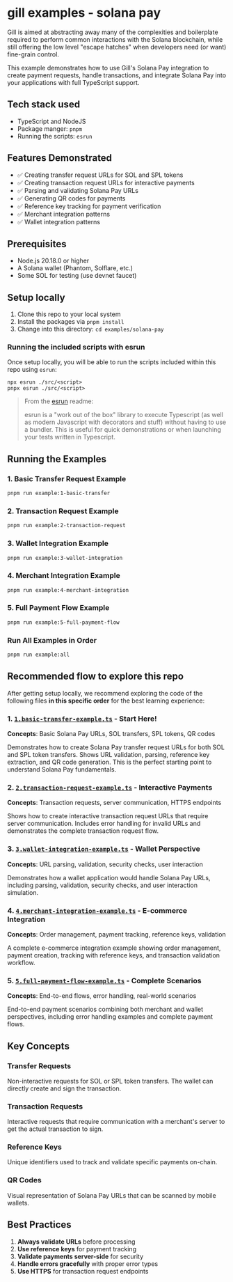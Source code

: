 # gill examples - solana pay

Gill is aimed at abstracting away many of the complexities and boilerplate
required to perform common interactions with the Solana blockchain, while still
offering the low level "escape hatches" when developers need (or want)
fine-grain control.

This example demonstrates how to use Gill's Solana Pay integration to create payment requests, handle transactions, and integrate Solana Pay into your applications with full TypeScript support.

## Tech stack used

- TypeScript and NodeJS
- Package manger: `pnpm`
- Running the scripts: `esrun`

## Features Demonstrated

- ✅ Creating transfer request URLs for SOL and SPL tokens
- ✅ Creating transaction request URLs for interactive payments
- ✅ Parsing and validating Solana Pay URLs
- ✅ Generating QR codes for payments
- ✅ Reference key tracking for payment verification
- ✅ Merchant integration patterns
- ✅ Wallet integration patterns

## Prerequisites

- Node.js 20.18.0 or higher
- A Solana wallet (Phantom, Solflare, etc.)
- Some SOL for testing (use devnet faucet)

## Setup locally

1. Clone this repo to your local system
2. Install the packages via `pnpm install`
3. Change into this directory: `cd examples/solana-pay`

### Running the included scripts with esrun

Once setup locally, you will be able to run the scripts included within this
repo using `esrun`:

```shell
npx esrun ./src/<script>
pnpx esrun ./src/<script>
```

> From the [esrun](https://www.npmjs.com/package/esrun) readme:
>
> esrun is a "work out of the box" library to execute Typescript (as well as
> modern Javascript with decorators and stuff) without having to use a bundler.
> This is useful for quick demonstrations or when launching your tests written
> in Typescript.

## Running the Examples

### 1. Basic Transfer Request Example
```bash
pnpm run example:1-basic-transfer
```

### 2. Transaction Request Example
```bash
pnpm run example:2-transaction-request
```

### 3. Wallet Integration Example
```bash
pnpm run example:3-wallet-integration
```

### 4. Merchant Integration Example
```bash
pnpm run example:4-merchant-integration
```

### 5. Full Payment Flow Example
```bash
pnpm run example:5-full-payment-flow
```

### Run All Examples in Order
```bash
pnpm run example:all
```

## Recommended flow to explore this repo

After getting setup locally, we recommend exploring the code of the following
files **in this specific order** for the best learning experience:

### 1. [`1.basic-transfer-example.ts`](./src/1.basic-transfer-example.ts) - Start Here!
**Concepts**: Basic Solana Pay URLs, SOL transfers, SPL tokens, QR codes

Demonstrates how to create Solana Pay transfer request URLs for both SOL and SPL token transfers. Shows URL validation, parsing, reference key extraction, and QR code generation. This is the perfect starting point to understand Solana Pay fundamentals.

### 2. [`2.transaction-request-example.ts`](./src/2.transaction-request-example.ts) - Interactive Payments
**Concepts**: Transaction requests, server communication, HTTPS endpoints

Shows how to create interactive transaction request URLs that require server communication. Includes error handling for invalid URLs and demonstrates the complete transaction request flow.

### 3. [`3.wallet-integration-example.ts`](./src/3.wallet-integration-example.ts) - Wallet Perspective
**Concepts**: URL parsing, validation, security checks, user interaction

Demonstrates how a wallet application would handle Solana Pay URLs, including parsing, validation, security checks, and user interaction simulation.

### 4. [`4.merchant-integration-example.ts`](./src/4.merchant-integration-example.ts) - E-commerce Integration
**Concepts**: Order management, payment tracking, reference keys, validation

A complete e-commerce integration example showing order management, payment creation, tracking with reference keys, and transaction validation workflow.

### 5. [`5.full-payment-flow-example.ts`](./src/5.full-payment-flow-example.ts) - Complete Scenarios
**Concepts**: End-to-end flows, error handling, real-world scenarios

End-to-end payment scenarios combining both merchant and wallet perspectives, including error handling examples and complete payment flows.

## Key Concepts

### Transfer Requests
Non-interactive requests for SOL or SPL token transfers. The wallet can directly create and sign the transaction.

### Transaction Requests
Interactive requests that require communication with a merchant's server to get the actual transaction to sign.

### Reference Keys
Unique identifiers used to track and validate specific payments on-chain.

### QR Codes
Visual representation of Solana Pay URLs that can be scanned by mobile wallets.

## Best Practices

1. **Always validate URLs** before processing
2. **Use reference keys** for payment tracking
3. **Validate payments server-side** for security
4. **Handle errors gracefully** with proper error types
5. **Use HTTPS** for transaction request endpoints 